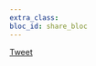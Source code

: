 ```yaml
---
extra_class: 
bloc_id: share_bloc
---
```


<a href="https://twitter.com/share" class="twitter-share-button" data-lang="en">Tweet</a>

